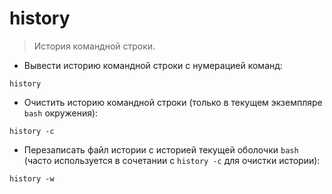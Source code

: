 # history

> История командной строки.

- Вывести историю командной строки с нумерацией команд:

`history`

- Очистить историю командной строки (только в текущем экземпляре `bash` окружения):

`history -c`

- Перезаписать файл истории с историей текущей оболочки `bash` (часто используется в сочетании с `history -c` для очистки истории):

`history -w`
